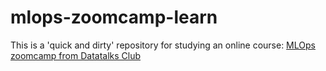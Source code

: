 # mlops-zoomcamp-learn
This is a 'quick and dirty' repository for studying an online course: [MLOps zoomcamp from Datatalks Club](https://github.com/DataTalksClub/mlops-zoomcamp)
